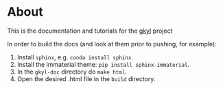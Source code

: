 # About

This is the documentation and tutorials for the
[gkyl](https://github.com/ammarhakim/gkyl) project


In order to build the docs (and look at them prior to pushing, for example):

1. Install ``sphinx``, e.g. ``conda install sphinx``.
2. Install the immaterial theme: ``pip install sphinx-immaterial``.
3. In the ``gkyl-doc`` directory do ``make html``.
4. Open the desired .html file in the ``build`` directory.
